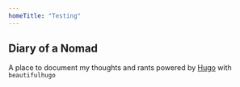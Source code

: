 ```yaml
---
homeTitle: "Testing"
---
```

## Diary of a Nomad
A place to document my thoughts and rants powered by
[Hugo](https://gohugo.io/) with  `beautifulhugo` 